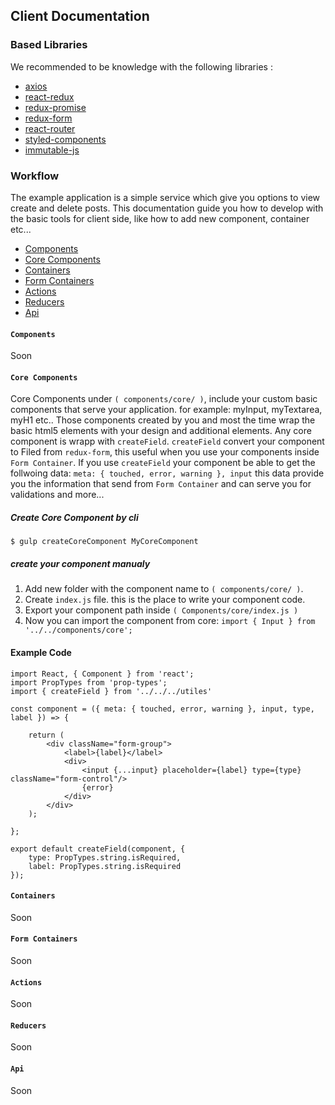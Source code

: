## Client Documentation
### Based Libraries
We recommended to be knowledge with the following libraries :
* <a href="https://github.com/mzabriskie/axios" target="_blank">axios</a>
* <a href="https://github.com/reactjs/react-redux" target="_blank">react-redux</a>
* <a href="https://github.com/acdlite/redux-promise" target="_blank">redux-promise</a>
* <a href="https://github.com/acdlite/redux-promise" target="_blank">redux-form</a>
* <a href="https://github.com/acdlite/redux-promise" target="_blank">react-router</a>
* <a href="https://github.com/acdlite/redux-promise" target="_blank">styled-components</a>
* <a href="https://github.com/acdlite/redux-promise" target="_blank">immutable-js</a>

### Workflow

The example application is a simple service which give you options to view create and delete posts.
This documentation guide you how to develop with the basic tools for client side, like how to add new component, container etc...
* [Components](#component)
* [Core Components](#coreComponent)
* [Containers](#containers)
* [Form Containers](#formContainers)
* [Actions](#actions)
* [Reducers](#reducers)
* [Api](#api)

#### <a name="component"></a>`Components`
Soon

#### <a name="coreComponent"></a>`Core Components`
Core Components under `( components/core/ )`,
include your custom basic components that serve your application.
for example: myInput,  myTextarea, myH1 etc..
Those components created by you and most the time wrap the basic html5 elements with your design and additional elements.
Any core component is wrapp with `createField`.
`createField` convert your component to Filed from `redux-form`, this useful when you use your components inside `Form Container`.
If you use `createField` your component be able to get the follwoing data:
`meta: { touched, error, warning }, input`
this data provide you the information that send from `Form Container` and can serve you for validations and more...

##### Create Core Component by cli
```
$ gulp createCoreComponent MyCoreComponent
```
##### create your component manualy
1. Add new folder with the component name to `( components/core/ )`.
2. Create `index.js` file. this is the place to write your component code.
3. Export your component path inside `( Components/core/index.js )`
4. Now you can import the component from core: `import { Input } from '../../components/core';`

#### Example Code
```JSX
import React, { Component } from 'react';
import PropTypes from 'prop-types';
import { createField } from '../../../utiles'

const component = ({ meta: { touched, error, warning }, input, type, label }) => {

    return (
        <div className="form-group">
            <label>{label}</label>
            <div>
                <input {...input} placeholder={label} type={type} className="form-control"/>
                {error}
            </div>
        </div>
    );

};

export default createField(component, {
    type: PropTypes.string.isRequired,
    label: PropTypes.string.isRequired
});
```

#### <a name="containers"></a>`Containers`
Soon

#### <a name="formContainers"></a>`Form Containers`
Soon

#### <a name="actions"></a>`Actions`
Soon

#### <a name="reducers"></a>`Reducers`
Soon

#### <a name="api"></a>`Api`
Soon
